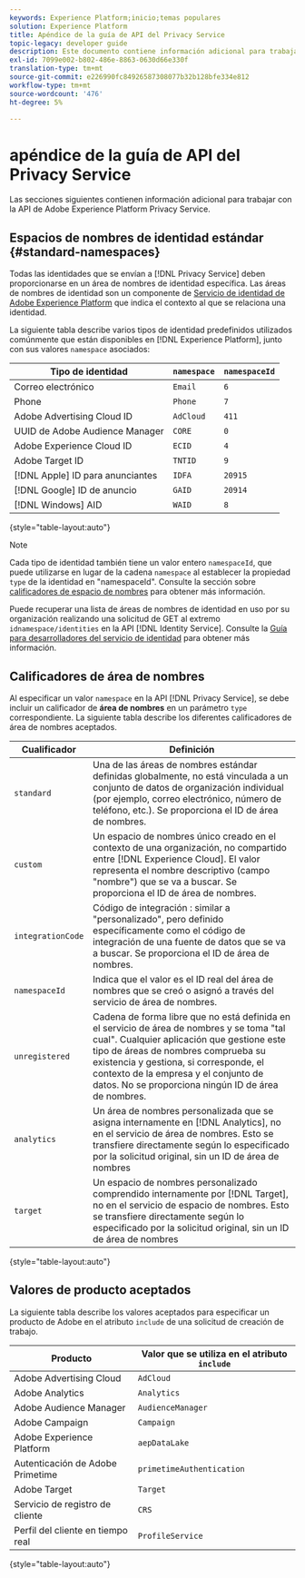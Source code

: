 ```yaml
---
keywords: Experience Platform;inicio;temas populares
solution: Experience Platform
title: Apéndice de la guía de API del Privacy Service
topic-legacy: developer guide
description: Este documento contiene información adicional para trabajar con la API de Privacy Service.
exl-id: 7099e002-b802-486e-8863-0630d66e330f
translation-type: tm+mt
source-git-commit: e226990fc84926587308077b32b128bfe334e812
workflow-type: tm+mt
source-wordcount: '476'
ht-degree: 5%

---
```


# apéndice de la guía de API del Privacy Service

Las secciones siguientes contienen información adicional para trabajar con la API de Adobe Experience Platform Privacy Service.

## Espacios de nombres de identidad estándar {#standard-namespaces}

Todas las identidades que se envían a [!DNL Privacy Service] deben proporcionarse en un área de nombres de identidad específica. Las áreas de nombres de identidad son un componente de [Servicio de identidad de Adobe Experience Platform](../../identity-service/home.md) que indica el contexto al que se relaciona una identidad.

La siguiente tabla describe varios tipos de identidad predefinidos utilizados comúnmente que están disponibles en [!DNL Experience Platform], junto con sus valores `namespace` asociados:

| Tipo de identidad | `namespace` | `namespaceId` |
| --- | --- | --- |
| Correo electrónico | `Email` | `6` |
| Phone | `Phone` | `7` |
| Adobe Advertising Cloud ID | `AdCloud` | `411` |
| UUID de Adobe Audience Manager | `CORE` | `0` |
| Adobe Experience Cloud ID | `ECID` | `4` |
| Adobe Target ID | `TNTID` | `9` |
| [!DNL Apple] ID para anunciantes | `IDFA` | `20915` |
| [!DNL Google] ID de anuncio | `GAID` | `20914` |
| [!DNL Windows] AID | `WAID` | `8` |

{style=&quot;table-layout:auto&quot;}

>[!NOTE]
>
>Cada tipo de identidad también tiene un valor entero `namespaceId`, que puede utilizarse en lugar de la cadena `namespace` al establecer la propiedad `type` de la identidad en &quot;namespaceId&quot;. Consulte la sección sobre [calificadores de espacio de nombres](#namespace-qualifiers) para obtener más información.

Puede recuperar una lista de áreas de nombres de identidad en uso por su organización realizando una solicitud de GET al extremo `idnamespace/identities` en la API [!DNL Identity Service]. Consulte la [Guía para desarrolladores del servicio de identidad](../../identity-service/api/getting-started.md) para obtener más información.

## Calificadores de área de nombres

Al especificar un valor `namespace` en la API [!DNL Privacy Service], se debe incluir un calificador de **área de nombres** en un parámetro `type` correspondiente. La siguiente tabla describe los diferentes calificadores de área de nombres aceptados.

| Cualificador | Definición |
| --------- | ---------- |
| `standard` | Una de las áreas de nombres estándar definidas globalmente, no está vinculada a un conjunto de datos de organización individual (por ejemplo, correo electrónico, número de teléfono, etc.). Se proporciona el ID de área de nombres. |
| `custom` | Un espacio de nombres único creado en el contexto de una organización, no compartido entre [!DNL Experience Cloud]. El valor representa el nombre descriptivo (campo &quot;nombre&quot;) que se va a buscar. Se proporciona el ID de área de nombres. |
| `integrationCode` | Código de integración : similar a &quot;personalizado&quot;, pero definido específicamente como el código de integración de una fuente de datos que se va a buscar. Se proporciona el ID de área de nombres. |
| `namespaceId` | Indica que el valor es el ID real del área de nombres que se creó o asignó a través del servicio de área de nombres. |
| `unregistered` | Cadena de forma libre que no está definida en el servicio de área de nombres y se toma &quot;tal cual&quot;. Cualquier aplicación que gestione este tipo de áreas de nombres comprueba su existencia y gestiona, si corresponde, el contexto de la empresa y el conjunto de datos. No se proporciona ningún ID de área de nombres. |
| `analytics` | Un área de nombres personalizada que se asigna internamente en [!DNL Analytics], no en el servicio de área de nombres. Esto se transfiere directamente según lo especificado por la solicitud original, sin un ID de área de nombres |
| `target` | Un espacio de nombres personalizado comprendido internamente por [!DNL Target], no en el servicio de espacio de nombres. Esto se transfiere directamente según lo especificado por la solicitud original, sin un ID de área de nombres |

{style=&quot;table-layout:auto&quot;}

## Valores de producto aceptados

La siguiente tabla describe los valores aceptados para especificar un producto de Adobe en el atributo `include` de una solicitud de creación de trabajo.

| Producto | Valor que se utiliza en el atributo `include` |
| --- | --- |
| Adobe Advertising Cloud | `AdCloud` |
| Adobe Analytics | `Analytics` |
| Adobe Audience Manager | `AudienceManager` |
| Adobe Campaign | `Campaign` |
| Adobe Experience Platform | `aepDataLake` |
| Autenticación de Adobe Primetime | `primetimeAuthentication` |
| Adobe Target | `Target` |
| Servicio de registro de cliente | `CRS` |
| Perfil del cliente en tiempo real | `ProfileService` |

{style=&quot;table-layout:auto&quot;}